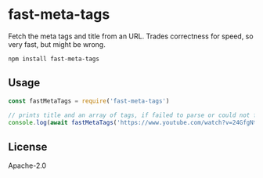 # fast-meta-tags

Fetch the meta tags and title from an URL.
Trades correctness for speed, so very fast, but might be wrong.

```
npm install fast-meta-tags
```

## Usage

``` js
const fastMetaTags = require('fast-meta-tags')

// prints title and an array of tags, if failed to parse or could not fetch data it returns null
console.log(await fastMetaTags('https://www.youtube.com/watch?v=24GfgNtnjXc'))
```

## License

Apache-2.0

